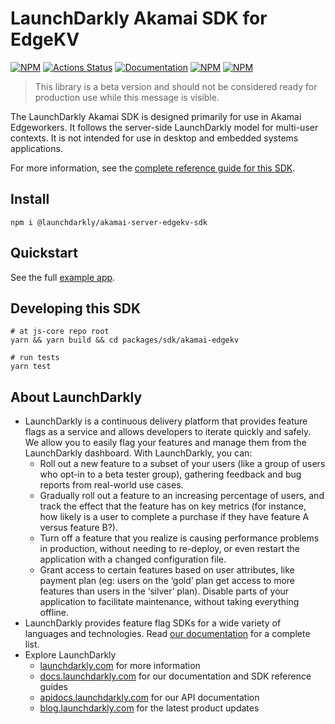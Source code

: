 # LaunchDarkly Akamai SDK for EdgeKV

[![NPM][sdk-akamai-edgekv-npm-badge]][sdk-akamai-edgekv-npm-link]
[![Actions Status][sdk-akamai-edgekv-ci-badge]][sdk-akamai-edgekv-ci]
[![Documentation][sdk-akamai-edgekv-ghp-badge]][sdk-akamai-edgekv-ghp-link]
[![NPM][sdk-akamai-edgekv-dm-badge]][sdk-akamai-edgekv-npm-link]
[![NPM][sdk-akamai-edgekv-dt-badge]][sdk-akamai-edgekv-npm-link]

> This library is a beta version and should not be considered ready for production use while this message is visible.

The LaunchDarkly Akamai SDK is designed primarily for use in Akamai Edgeworkers. It follows the server-side LaunchDarkly model for multi-user contexts. It is not intended for use in desktop and embedded systems applications.

For more information, see the [complete reference guide for this SDK](https://docs.launchdarkly.com/sdk/edge/akamai).

## Install

```shell
npm i @launchdarkly/akamai-server-edgekv-sdk
```

## Quickstart


See the full [example app](https://github.com/launchdarkly/js-core/tree/main/packages/sdk/akamai-edgekv/example).

## Developing this SDK

```shell
# at js-core repo root
yarn && yarn build && cd packages/sdk/akamai-edgekv

# run tests
yarn test
```

## About LaunchDarkly

- LaunchDarkly is a continuous delivery platform that provides feature flags as a service and allows developers to iterate quickly and safely. We allow you to easily flag your features and manage them from the LaunchDarkly dashboard. With LaunchDarkly, you can:
  - Roll out a new feature to a subset of your users (like a group of users who opt-in to a beta tester group), gathering feedback and bug reports from real-world use cases.
  - Gradually roll out a feature to an increasing percentage of users, and track the effect that the feature has on key metrics (for instance, how likely is a user to complete a purchase if they have feature A versus feature B?).
  - Turn off a feature that you realize is causing performance problems in production, without needing to re-deploy, or even restart the application with a changed configuration file.
  - Grant access to certain features based on user attributes, like payment plan (eg: users on the ‘gold’ plan get access to more features than users in the ‘silver’ plan). Disable parts of your application to facilitate maintenance, without taking everything offline.
- LaunchDarkly provides feature flag SDKs for a wide variety of languages and technologies. Read [our documentation](https://docs.launchdarkly.com/sdk) for a complete list.
- Explore LaunchDarkly
  - [launchdarkly.com](https://www.launchdarkly.com/ 'LaunchDarkly Main Website') for more information
  - [docs.launchdarkly.com](https://docs.launchdarkly.com/ 'LaunchDarkly Documentation') for our documentation and SDK reference guides
  - [apidocs.launchdarkly.com](https://apidocs.launchdarkly.com/ 'LaunchDarkly API Documentation') for our API documentation
  - [blog.launchdarkly.com](https://blog.launchdarkly.com/ 'LaunchDarkly Blog Documentation') for the latest product updates

[sdk-akamai-edgekv-ci-badge]: https://github.com/launchdarkly/js-core/actions/workflows/akamai-edgekv.yml/badge.svg
[sdk-akamai-edgekv-ci]: https://github.com/launchdarkly/js-core/actions/workflows/akamai-edgekv.yml
[sdk-akamai-edgekv-npm-badge]: https://img.shields.io/npm/v/@launchdarkly/akamai-server-edgekv-sdk.svg?style=flat-square
[sdk-akamai-edgekv-npm-link]: https://www.npmjs.com/package/@launchdarkly/akamai-server-edgekv-sdk
[sdk-akamai-edgekv-ghp-badge]: https://img.shields.io/static/v1?label=GitHub+Pages&message=API+reference&color=00add8
[sdk-akamai-edgekv-ghp-link]: https://launchdarkly.github.io/js-core/packages/sdk/akamai/docs/
[sdk-akamai-edgekv-dm-badge]: https://img.shields.io/npm/dm/@launchdarkly/akamai-server-edgekv-sdk.svg?style=flat-square
[sdk-akamai-edgekv-dt-badge]: https://img.shields.io/npm/dt/@launchdarkly/akamai-server-edgekv-sdk.svg?style=flat-square
[package-sdk-akamai-edgekv-issues]: https://github.com/launchdarkly/js-core/issues?q=is%3Aissue+is%3Aopen+label%3A%22package%3A+sdk%2Fakamai-edgekv%22+